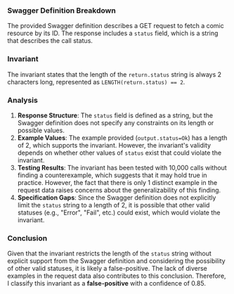 ### Swagger Definition Breakdown
The provided Swagger definition describes a GET request to fetch a comic resource by its ID. The response includes a `status` field, which is a string that describes the call status. 

### Invariant
The invariant states that the length of the `return.status` string is always 2 characters long, represented as `LENGTH(return.status) == 2`. 

### Analysis
1. **Response Structure**: The `status` field is defined as a string, but the Swagger definition does not specify any constraints on its length or possible values. 
2. **Example Values**: The example provided (`output.status=Ok`) has a length of 2, which supports the invariant. However, the invariant's validity depends on whether other values of `status` exist that could violate the invariant. 
3. **Testing Results**: The invariant has been tested with 10,000 calls without finding a counterexample, which suggests that it may hold true in practice. However, the fact that there is only 1 distinct example in the request data raises concerns about the generalizability of this finding. 
4. **Specification Gaps**: Since the Swagger definition does not explicitly limit the `status` string to a length of 2, it is possible that other valid statuses (e.g., "Error", "Fail", etc.) could exist, which would violate the invariant. 

### Conclusion
Given that the invariant restricts the length of the `status` string without explicit support from the Swagger definition and considering the possibility of other valid statuses, it is likely a false-positive. The lack of diverse examples in the request data also contributes to this conclusion. Therefore, I classify this invariant as a **false-positive** with a confidence of 0.85.
